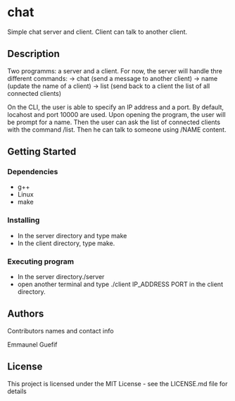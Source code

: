 # chat
Simple chat server and client. Client can talk to another client.

## Description

Two programms: a server and a client.
For now, the server will handle thre different commands:
-> chat (send a message to another client)
-> name (update the name of a client)
-> list (send back to a client the list of all connected clients)

On the CLI, the user is able to specify an IP address and a port. By default, locahost and port 10000 are used.
Upon opening the program, the user will be prompt for a name.
Then the user can ask the list of connected clients with the command /list.
Then he can talk to someone using /NAME content.

## Getting Started

### Dependencies

* g++
* Linux
* make

### Installing

* In the server directory and type make
* In the client directory, type make.

### Executing program

* In the server directory./server
* open another terminal and type ./client IP_ADDRESS PORT in the client directory.

## Authors

Contributors names and contact info

Emmaunel Guefif

## License

This project is licensed under the MIT License - see the LICENSE.md file for details

